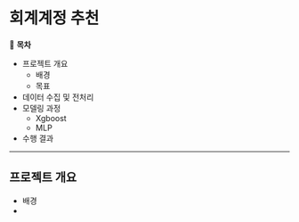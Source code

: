 # 회계계정 추천

📖 **목차**
+ 프로젝트 개요
  + 배경
  + 목표
+ 데이터 수집 및 전처리
+ 모델링 과정
  + Xgboost
  + MLP
+ 수행 결과
***
## 프로젝트 개요

+ 배경
+ 
